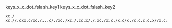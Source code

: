 keys_x_c_dot_fslash_key1
keys_x_c_dot_fslash_key2



```practicetyping
xc./
xc.//.cxx.c/xc./...c/./xc./xc./.cc.x/./.xc./x.c./x.c/x./c.c.c.c.x//x.c/x.c/x.c/
```